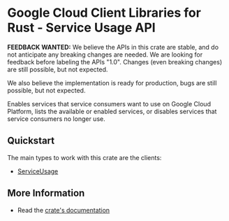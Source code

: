 # Google Cloud Client Libraries for Rust - Service Usage API

<!-- Code generated by sidekick. DO NOT EDIT. -->

**FEEDBACK WANTED:** We believe the APIs in this crate are stable, and
do not anticipate any breaking changes are needed. We are looking for
feedback before labeling the APIs "1.0". Changes (even breaking changes)
are still possible, but not expected.

We also believe the implementation is ready for production, bugs are
still possible, but not expected.

Enables services that service consumers want to use on Google Cloud
Platform, lists the available or enabled services, or disables services
that service consumers no longer use.

## Quickstart

The main types to work with this crate are the clients:

- [ServiceUsage]

## More Information

- Read the [crate's documentation](https://docs.rs/google-cloud-api-serviceusage-v1/latest/google-cloud-api-serviceusage-v1)

[ServiceUsage]: https://docs.rs/google-cloud-api-serviceusage-v1/latest/google_cloud_api_serviceusage_v1/client/struct.ServiceUsage.html

